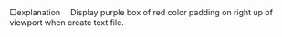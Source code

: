 ﻿□explanation
　Display purple box of red color padding on right up of viewport when create text file.
